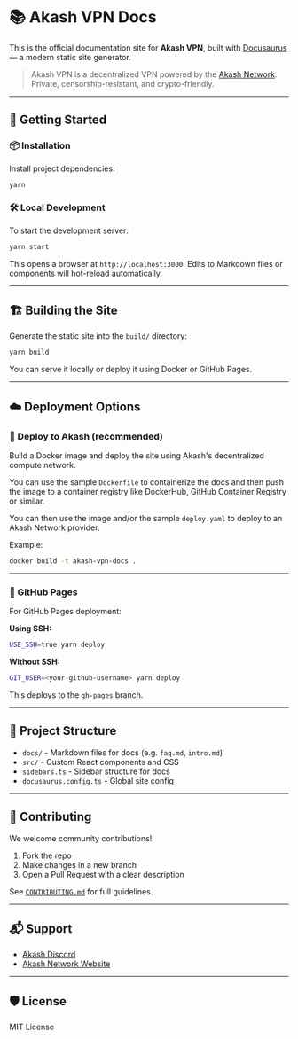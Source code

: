 # 📚 Akash VPN Docs

This is the official documentation site for **Akash VPN**, built with [Docusaurus](https://docusaurus.io/) — a modern static site generator.

> Akash VPN is a decentralized VPN powered by the [Akash Network](https://akash.network). Private, censorship-resistant, and crypto-friendly.

---

## 🚀 Getting Started

### 📦 Installation

Install project dependencies:

```bash
yarn
````

### 🛠️ Local Development

To start the development server:

```bash
yarn start
```

This opens a browser at `http://localhost:3000`. Edits to Markdown files or components will hot-reload automatically.

---

## 🏗️ Building the Site

Generate the static site into the `build/` directory:

```bash
yarn build
```

You can serve it locally or deploy it using Docker or GitHub Pages.

---

## ☁️ Deployment Options

### 🐳 Deploy to Akash (recommended)

Build a Docker image and deploy the site using Akash's decentralized compute network.

You can use the sample `Dockerfile` to containerize the docs and then push the image to a container registry like DockerHub, GitHub Container Registry or similar. 

You can then use the image and/or the sample `deploy.yaml` to deploy to an Akash Network provider.

Example:

```bash
docker build -t akash-vpn-docs .
```

---

### 🐙 GitHub Pages

For GitHub Pages deployment:

**Using SSH:**

```bash
USE_SSH=true yarn deploy
```

**Without SSH:**

```bash
GIT_USER=<your-github-username> yarn deploy
```

This deploys to the `gh-pages` branch.

---

## 📁 Project Structure

* `docs/` - Markdown files for docs (e.g. `faq.md`, `intro.md`)
* `src/` - Custom React components and CSS
* `sidebars.ts` - Sidebar structure for docs
* `docusaurus.config.ts` - Global site config

---

## 🙌 Contributing

We welcome community contributions!

1. Fork the repo
2. Make changes in a new branch
3. Open a Pull Request with a clear description

See [`CONTRIBUTING.md`](./CONTRIBUTING.md) for full guidelines.

---

## 📬 Support

* [Akash Discord](https://discord.com/invite/akash)
* [Akash Network Website](https://akash.network)

---

## 🛡️ License

MIT License
